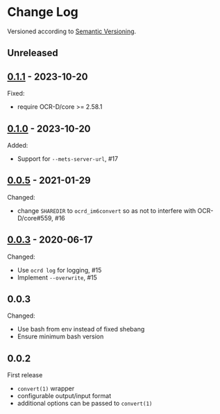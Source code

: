 Change Log
==========
Versioned according to [Semantic Versioning](http://semver.org/).

## Unreleased

## [0.1.1] - 2023-10-20

Fixed:

  * require OCR-D/core >= 2.58.1

## [0.1.0] - 2023-10-20

Added:

  * Support for `--mets-server-url`, #17

## [0.0.5] - 2021-01-29

Changed:

  * change `SHAREDIR` to `ocrd_im6convert` so as not to interfere with OCR-D/core#559, #16

## [0.0.3] - 2020-06-17

Changed:

  - Use `ocrd log` for logging, #15
  - Implement `--overwrite`, #15

## 0.0.3

Changed:

- Use bash from env instead of fixed shebang
- Ensure minimum bash version


## 0.0.2

First release

- `convert(1)` wrapper
- configurable output/input format 
- additional options can be passed to `convert(1)`

<!-- link-labels -->
[0.1.1]: ../../compare/v0.1.1...v0.1.0
[0.1.0]: ../../compare/v0.1.0...v0.0.5
[0.0.5]: ../../compare/v0.0.5...v0.0.4
[0.0.4]: ../../compare/v0.0.4...v0.0.3
[0.0.3]: ../../compare/v0.0.3...v0.0.2
[0.0.2]: ../../compare/HEAD...v0.0.2
